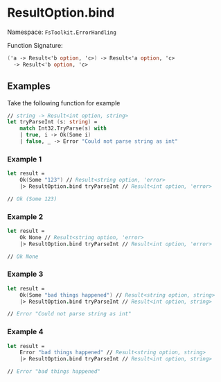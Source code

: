 # ResultOption.bind

Namespace: `FsToolkit.ErrorHandling`

Function Signature:

```fsharp
('a -> Result<'b option, 'c>) -> Result<'a option, 'c> 
  -> Result<'b option, 'c>
```

## Examples

Take the following function for example

```fsharp
// string -> Result<int option, string>
let tryParseInt (s: string) =
    match Int32.TryParse(s) with
    | true, i -> Ok(Some i)
    | false, _ -> Error "Could not parse string as int"
```

### Example 1

```fsharp
let result =
    Ok(Some "123") // Result<string option, 'error>
    |> ResultOption.bind tryParseInt // Result<int option, 'error>

// Ok (Some 123)
```

### Example 2

```fsharp
let result =
    Ok None // Result<string option, 'error>
    |> ResultOption.bind tryParseInt // Result<int option, 'error>

// Ok None
```

### Example 3

```fsharp
let result =
    Ok(Some "bad things happened") // Result<string option, string>
    |> ResultOption.bind tryParseInt // Result<int option, string>

// Error "Could not parse string as int"
```

### Example 4

```fsharp
let result =
    Error "bad things happened" // Result<string option, string>
    |> ResultOption.bind tryParseInt // Result<int option, string>

// Error "bad things happened"
```
